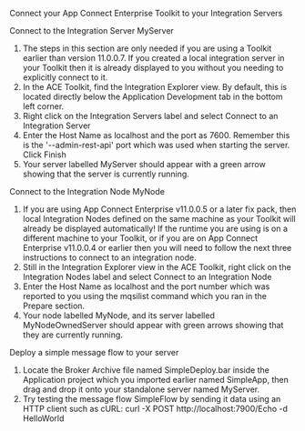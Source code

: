 Connect your App Connect Enterprise Toolkit to your Integration Servers

Connect to the Integration Server MyServer 
1. The steps in this section are only needed if you are using a Toolkit earlier than version 11.0.0.7. If you created a local integration server in your Toolkit then it is already displayed to you without you needing to explicitly connect to it. 
2. In the ACE Toolkit, find the Integration Explorer view. By default, this is located directly below the Application Development tab in the bottom left corner. 
3. Right click on the Integration Servers label and select Connect to an Integration Server 
4. Enter the Host Name as localhost and the port as 7600. Remember this is the '--admin-rest-api' port which was used when starting the server. Click Finish 
5. Your server labelled MyServer should appear with a green arrow showing that the server is currently running. 

Connect to the Integration Node MyNode 
1. If you are using App Connect Enterprise v11.0.0.5 or a later fix pack, then local Integration Nodes defined on the same machine as your Toolkit will already be displayed automatically! If the runtime you are using is on a different machine to your Toolkit, or if you are on App Connect Enterprise v11.0.0.4 or earlier then you will need to follow the next three instructions to connect to an integration node. 
2. Still in the Integration Explorer view in the ACE Toolkit, right click on the Integration Nodes label and select Connect to an Integration Node 
3. Enter the Host Name as localhost and the port number which was reported to you using the mqsilist command which you ran in the Prepare section. 
4. Your node labelled MyNode, and its server labelled MyNodeOwnedServer should appear with green arrows showing that they are currently running. 

Deploy a simple message flow to your server 
1. Locate the Broker Archive file named SimpleDeploy.bar inside the Application project which you imported earlier named SimpleApp, then drag and drop it onto your standalone server named MyServer. 
2. Try testing the message flow SimpleFlow by sending it data using an HTTP client such as cURL: 
curl -X POST http://localhost:7900/Echo -d HelloWorld
